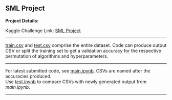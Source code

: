 ## **SML Project**

**Project Details:**  

Kaggle Challenge Link: [SML Project](https://www.kaggle.com/t/6b2ae3ae0abe40b4a5de304fcb0783ca)  

---
[train.csv]() and [test.csv]() comprise the entire dataset. Code can produce output CSV or split the training set to get a validation accuracy for the respective permutation of algorithms and hyperparameters. 

--- 
For latest submitted code, see [main.ipynb](https://github.com/latentghost/SML_Project/blob/main/main.ipynb). CSVs are named after the accuracies produced.  
Use [test.ipynb](https://github.com/latentghost/SML_Project/blob/main/test.ipynb) to compare CSVs with newly generated output from *main.ipynb*.

---
